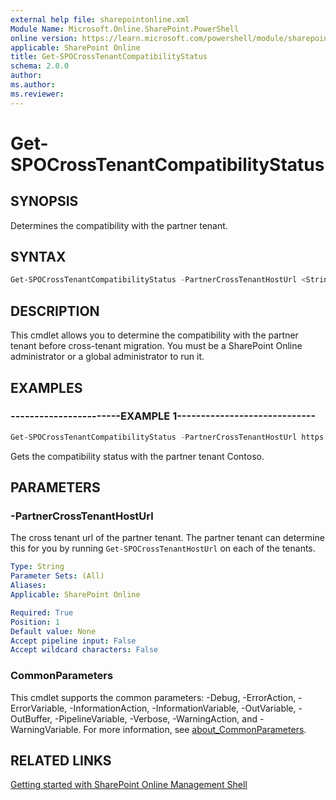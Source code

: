 ```yaml
---
external help file: sharepointonline.xml
Module Name: Microsoft.Online.SharePoint.PowerShell
online version: https://learn.microsoft.com/powershell/module/sharepoint-online/get-spocrosstenantcompatibilitystatus
applicable: SharePoint Online
title: Get-SPOCrossTenantCompatibilityStatus
schema: 2.0.0
author: 
ms.author: 
ms.reviewer:
---
```


# Get-SPOCrossTenantCompatibilityStatus

## SYNOPSIS

Determines the compatibility with the partner tenant.

## SYNTAX

```powershell
Get-SPOCrossTenantCompatibilityStatus -PartnerCrossTenantHostUrl <String> [<CommonParameters>]
```

## DESCRIPTION

This cmdlet allows you to determine the compatibility with the partner tenant before cross-tenant migration. You must be a SharePoint Online administrator or a global administrator to run it.

## EXAMPLES

### -----------------------EXAMPLE 1-----------------------------

```powershell
Get-SPOCrossTenantCompatibilityStatus -PartnerCrossTenantHostUrl https://contoso-my.sharepoint.com
```

Gets the compatibility status with the partner tenant Contoso.


## PARAMETERS

### -PartnerCrossTenantHostUrl
The cross tenant url of the partner tenant. The partner tenant can determine this for you by running `Get-SPOCrossTenantHostUrl` on each of the tenants.

```yaml
Type: String
Parameter Sets: (All)
Aliases:
Applicable: SharePoint Online

Required: True
Position: 1
Default value: None
Accept pipeline input: False
Accept wildcard characters: False
```

### CommonParameters

This cmdlet supports the common parameters: -Debug, -ErrorAction, -ErrorVariable, -InformationAction, -InformationVariable, -OutVariable, -OutBuffer, -PipelineVariable, -Verbose, -WarningAction, and -WarningVariable. For more information, see [about_CommonParameters](https://go.microsoft.com/fwlink/?LinkID=113216).

## RELATED LINKS

[Getting started with SharePoint Online Management Shell](https://learn.microsoft.com/powershell/sharepoint/sharepoint-online/connect-sharepoint-online?view=sharepoint-ps)
